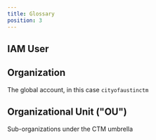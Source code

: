 ```yaml
---
title: Glossary
position: 3
---
```


## IAM User



## Organization

The global account, in this case `cityofaustinctm`

## Organizational Unit ("OU")

Sub-organizations under the CTM umbrella